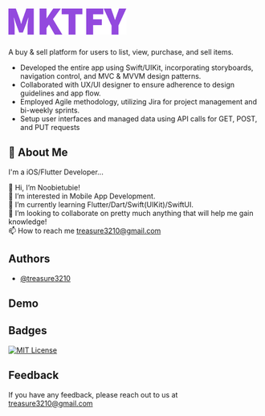 # ![Header](./Logo.png)

A buy & sell platform for users to list, view, purchase, and sell items. 

- Developed the entire app using Swift/UIKit, incorporating storyboards, navigation control, and MVC & MVVM design patterns.
- Collaborated with UX/UI designer to ensure adherence to design guidelines and app flow.
- Employed Agile methodology, utilizing Jira for project management and bi-weekly sprints.
- Setup user interfaces and managed data using API calls for GET, POST, and PUT requests



## 🚀 About Me
I'm a iOS/Flutter Developer...

👋 Hi, I’m Noobietubie!  
👀 I’m interested in Mobile App Development.  
🌱 I’m currently learning Flutter/Dart/Swift(UIKit)/SwiftUI.  
💞️ I’m looking to collaborate on pretty much anything that will help me gain knowledge!  
📫 How to reach me treasure3210@gmail.com
## Authors

- [@treasure3210](https://www.github.com/treasure3210)


## Demo



## Badges

[![MIT License](https://img.shields.io/badge/License-MIT-green.svg)](https://choosealicense.com/licenses/mit/)


## Feedback

If you have any feedback, please reach out to us at treasure3210@gmail.com

